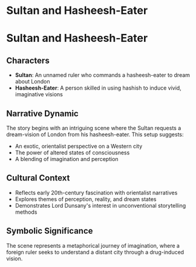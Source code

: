 # Sultan and Hasheesh-Eater

# Sultan and Hasheesh-Eater

## Characters
- **Sultan**: An unnamed ruler who commands a hasheesh-eater to dream about London
- **Hasheesh-Eater**: A person skilled in using hashish to induce vivid, imaginative visions

## Narrative Dynamic
The story begins with an intriguing scene where the Sultan requests a dream-vision of London from his hasheesh-eater. This setup suggests:
- An exotic, orientalist perspective on a Western city
- The power of altered states of consciousness
- A blending of imagination and perception

## Cultural Context
- Reflects early 20th-century fascination with orientalist narratives
- Explores themes of perception, reality, and dream states
- Demonstrates Lord Dunsany's interest in unconventional storytelling methods

## Symbolic Significance
The scene represents a metaphorical journey of imagination, where a foreign ruler seeks to understand a distant city through a drug-induced vision.